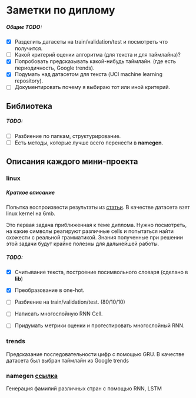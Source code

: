 # Заметки по диплому

##### Общие TODO:
- [x] Разделить датасеты на train/validation/test и посмотреть что получится.
- [ ] Какой критерий оценки алгоритма (для текста и для таймлайна)?
- [x] Попробовать предсказывать какой-нибудь таймлайн.
      (где есть периодичность, Google trends).
- [x] Подумать над датасетом для текста (UCI machine learning repository).
- [ ] Документировать почему я выбираю тот или иной критерий.

## Библиотека

##### TODO:
- [ ] Разбиение по папкам, структурирование.
- [ ] Есть методы, которые лучше всего перенести в **namegen**.

## Описания каждого мини-проекта

### linux 

##### Краткое описание
Попытка воспроизвести результаты из [статьи](https://arxiv.org/pdf/1506.02078.pdf).
В качестве датасета взят linux kernel на 6mb.

Это первая задача приближенная к теме диплома. Нужно посмотреть, на какие символы реагируют различные cells 
и попытаться найти схожести с реальной грамматикой. Знания полученные при решении этой задачи будут крайне полезны 
для дальнейшей работы.


##### TODO:
- [x] Считывание текста, построение посимвольного словаря (сделано в **lib**)
- [x] Преобразование в one-hot. 
- [ ] Разбиение на train/validation/test. (80/10/10)
- [ ] Написать многослойную RNN Cell.
- [ ] Придумать метрики оценки и протестировать многослойный RNN.


### trends

Предсказание последовательности цифр с помощью GRU. В качестве датасета был выбран таймлайн из Google trends

### namegen [ссылка](http://pytorch.org/tutorials/intermediate/char_rnn_generation_tutorial.html)

Генерация фамилий различных стран с помощью RNN, LSTM
